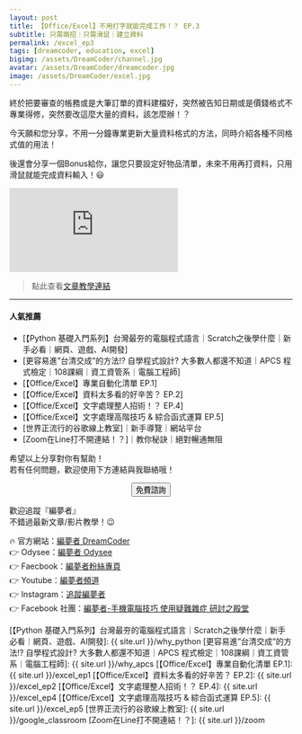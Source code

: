 ```yaml
---
layout: post
title: 【Office/Excel】不用打字就能完成工作！？ EP.3
subtitle: 只需兩招｜只需滑鼠｜建立資料
permalink: /excel_ep3
tags: [dreamcoder, education, excel]
bigimg: /assets/DreamCoder/channel.jpg
avatar: /assets/DreamCoder/dreamcoder.jpg
image: /assets/DreamCoder/excel.jpg
---
```


終於把要審查的帳務或是大筆訂單的資料建檔好，突然被告知日期或是價錢格式不專業得修，突然要改這麼大量的資料，該怎麼辦！？

今天願和您分享，不用一分鐘專業更新大量資料格式的方法，同時介紹各種不同格式值的用法！

後還會分享一個Bonus給你，讓您只要設定好物品清單，未來不用再打資料，只用滑鼠就能完成資料輸入！:smiley:

<div class="embed-video">
<iframe src="https://www.youtube.com/embed/_53wJ1U7F94" frameborder="0" allow="accelerometer; autoplay; clipboard-write; encrypted-media; gyroscope; picture-in-picture" allowfullscreen></iframe>
</div>

> 點此查看[文章教學連結]

---

#### 人氣推薦

* [【Python 基礎入門系列】台灣最夯的電腦程式語言｜Scratch之後學什麼｜新手必看｜網頁、遊戲、AI開發]
* [更容易進”台清交成”的方法!? 自學程式設計? 大多數人都還不知道｜APCS 程式檢定｜108課綱｜資工資管系｜電腦工程師]
* [【Office/Excel】專業自動化清單 EP.1]
* [【Office/Excel】資料太多看的好辛苦？ EP.2]
* [【Office/Excel】文字處理整人招術！？ EP.4]
* [【Office/Excel】文字處理高階技巧 & 綜合函式運算 EP.5]
* [世界正流行的谷歌線上教室]｜新手導覽｜網站平台
* [Zoom在Line打不開連結！？]｜教你秘訣｜絕對暢通無阻

希望以上分享對你有幫助！  
若有任何問題，歡迎使用下方連結與我聯絡哦！

<!--Button-->
<div style="margin: auto; width: 100%; text-align: center;">
<button  onclick="location.href='https://dreamcoder.online/free-course-appointment';" class="button">免費諮詢</button>
</div>

歡迎追蹤『編夢者』  
不錯過最新文章/影片教學！:wink:

:fire: 官方網站：[編夢者 DreamCoder]  
:point_right: Odysee：[編夢者 Odysee]  
:point_right: Faecbook：[編夢者粉絲專頁]  
:point_right: Youtube：[編夢者頻道]  
:point_right: Instagram：[追蹤編夢者]  
:point_right: Facebook 社團：[編夢者-手機電腦技巧 使用疑難雜症 研討之殿堂]  


[編夢者 DreamCoder]: https://dreamcoder.online
[編夢者 Odysee]: https://odysee.com/@dreamcoder:f
[編夢者粉絲專頁]: https://www.facebook.com/dreamcoder.tw/
[追蹤編夢者]: https://www.instagram.com/dreamcoder.tw/
[編夢者頻道]: https://www.youtube.com/channel/UCz_uOmu2iDuQt86ZfCrIRCQ
[編夢者-手機電腦技巧 使用疑難雜症 研討之殿堂]: https://www.facebook.com/groups/dc.computer.skills.community/ 

[文章教學連結]: https://tomyhhc.com/實用電腦手機技巧/excel系列-第三篇-不用打字就能完成工作！？只需兩招
[【Python 基礎入門系列】台灣最夯的電腦程式語言｜Scratch之後學什麼｜新手必看｜網頁、遊戲、AI開發]: {{ site.url }}/why_python
[更容易進”台清交成”的方法!? 自學程式設計? 大多數人都還不知道｜APCS 程式檢定｜108課綱｜資工資管系｜電腦工程師]: {{ site.url }}/why_apcs
[【Office/Excel】專業自動化清單 EP.1]: {{ site.url }}/excel_ep1
[【Office/Excel】資料太多看的好辛苦？ EP.2]: {{ site.url }}/excel_ep2
[【Office/Excel】文字處理整人招術！？ EP.4]: {{ site.url }}/excel_ep4
[【Office/Excel】文字處理高階技巧 & 綜合函式運算 EP.5]: {{ site.url }}/excel_ep5
[世界正流行的谷歌線上教室]: {{ site.url }}/google_classroom
[Zoom在Line打不開連結！？]: {{ site.url }}/zoom